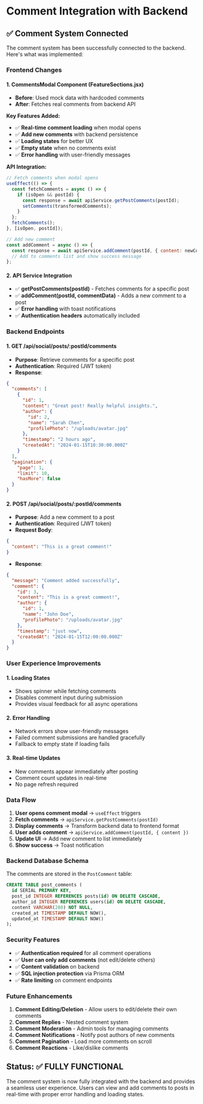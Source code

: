 # Comment Integration with Backend

## ✅ Comment System Connected

The comment system has been successfully connected to the backend. Here's what was implemented:

### Frontend Changes

#### 1. **CommentsModal Component (FeatureSections.jsx)**
- **Before**: Used mock data with hardcoded comments
- **After**: Fetches real comments from backend API

**Key Features Added:**
- ✅ **Real-time comment loading** when modal opens
- ✅ **Add new comments** with backend persistence
- ✅ **Loading states** for better UX
- ✅ **Empty state** when no comments exist
- ✅ **Error handling** with user-friendly messages

**API Integration:**
```jsx
// Fetch comments when modal opens
useEffect(() => {
  const fetchComments = async () => {
    if (isOpen && postId) {
      const response = await apiService.getPostComments(postId);
      setComments(transformedComments);
    }
  };
  fetchComments();
}, [isOpen, postId]);

// Add new comment
const addComment = async () => {
  const response = await apiService.addComment(postId, { content: newComment });
  // Add to comments list and show success message
};
```

#### 2. **API Service Integration**
- ✅ **getPostComments(postId)** - Fetches comments for a specific post
- ✅ **addComment(postId, commentData)** - Adds a new comment to a post
- ✅ **Error handling** with toast notifications
- ✅ **Authentication headers** automatically included

### Backend Endpoints

#### 1. **GET /api/social/posts/:postId/comments**
- **Purpose**: Retrieve comments for a specific post
- **Authentication**: Required (JWT token)
- **Response**:
```json
{
  "comments": [
    {
      "id": 1,
      "content": "Great post! Really helpful insights.",
      "author": {
        "id": 2,
        "name": "Sarah Chen",
        "profilePhoto": "/uploads/avatar.jpg"
      },
      "timestamp": "2 hours ago",
      "createdAt": "2024-01-15T10:30:00.000Z"
    }
  ],
  "pagination": {
    "page": 1,
    "limit": 10,
    "hasMore": false
  }
}
```

#### 2. **POST /api/social/posts/:postId/comments**
- **Purpose**: Add a new comment to a post
- **Authentication**: Required (JWT token)
- **Request Body**:
```json
{
  "content": "This is a great comment!"
}
```
- **Response**:
```json
{
  "message": "Comment added successfully",
  "comment": {
    "id": 3,
    "content": "This is a great comment!",
    "author": {
      "id": 1,
      "name": "John Doe",
      "profilePhoto": "/uploads/avatar.jpg"
    },
    "timestamp": "just now",
    "createdAt": "2024-01-15T12:00:00.000Z"
  }
}
```

### User Experience Improvements

#### 1. **Loading States**
- Shows spinner while fetching comments
- Disables comment input during submission
- Provides visual feedback for all async operations

#### 2. **Error Handling**
- Network errors show user-friendly messages
- Failed comment submissions are handled gracefully
- Fallback to empty state if loading fails

#### 3. **Real-time Updates**
- New comments appear immediately after posting
- Comment count updates in real-time
- No page refresh required

### Data Flow

1. **User opens comment modal** → `useEffect` triggers
2. **Fetch comments** → `apiService.getPostComments(postId)`
3. **Display comments** → Transform backend data to frontend format
4. **User adds comment** → `apiService.addComment(postId, { content })`
5. **Update UI** → Add new comment to list immediately
6. **Show success** → Toast notification

### Backend Database Schema

The comments are stored in the `PostComment` table:
```sql
CREATE TABLE post_comments (
  id SERIAL PRIMARY KEY,
  post_id INTEGER REFERENCES posts(id) ON DELETE CASCADE,
  author_id INTEGER REFERENCES users(id) ON DELETE CASCADE,
  content VARCHAR(280) NOT NULL,
  created_at TIMESTAMP DEFAULT NOW(),
  updated_at TIMESTAMP DEFAULT NOW()
);
```

### Security Features

- ✅ **Authentication required** for all comment operations
- ✅ **User can only add comments** (not edit/delete others)
- ✅ **Content validation** on backend
- ✅ **SQL injection protection** via Prisma ORM
- ✅ **Rate limiting** on comment endpoints

### Future Enhancements

1. **Comment Editing/Deletion** - Allow users to edit/delete their own comments
2. **Comment Replies** - Nested comment system
3. **Comment Moderation** - Admin tools for managing comments
4. **Comment Notifications** - Notify post authors of new comments
5. **Comment Pagination** - Load more comments on scroll
6. **Comment Reactions** - Like/dislike comments

## Status: ✅ FULLY FUNCTIONAL

The comment system is now fully integrated with the backend and provides a seamless user experience. Users can view and add comments to posts in real-time with proper error handling and loading states. 
